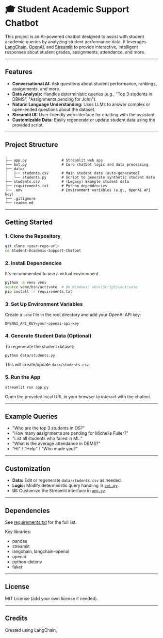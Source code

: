 # 🎓 Student Academic Support Chatbot

This project is an AI-powered chatbot designed to assist with student academic queries by analyzing student performance data. It leverages [LangChain](https://github.com/langchain-ai/langchain), [OpenAI](https://platform.openai.com/), and [Streamlit](https://streamlit.io/) to provide interactive, intelligent responses about student grades, assignments, attendance, and more.

---

## Features

- **Conversational AI:** Ask questions about student performance, rankings, assignments, and more.
- **Data Analysis:** Handles deterministic queries (e.g., "Top 3 students in DBMS", "Assignments pending for John").
- **Natural Language Understanding:** Uses LLMs to answer complex or open-ended questions about the dataset.
- **Streamlit UI:** User-friendly web interface for chatting with the assistant.
- **Customizable Data:** Easily regenerate or update student data using the provided script.

---

## Project Structure

```
.
├── app.py                # Streamlit web app
├── bot.py                # Core chatbot logic and data processing
├── data/
│   ├── students.csv      # Main student data (auto-generated)
│   └── students.py       # Script to generate synthetic student data
├── students.csv          # (Legacy) Example student data
├── requirements.txt      # Python dependencies
├── .env                  # Environment variables (e.g., OpenAI API key)
├── .gitignore
└── readme.md
```

---

## Getting Started

### 1. Clone the Repository

```sh
git clone <your-repo-url>
cd Student-Academic-Support-Chatbot
```

### 2. Install Dependencies

It's recommended to use a virtual environment.

```sh
python -m venv venv
source venv/bin/activate  # On Windows: venv\Scripts\activate
pip install -r requirements.txt
```

### 3. Set Up Environment Variables

Create a `.env` file in the root directory and add your OpenAI API key:

```
OPENAI_API_KEY=your-openai-api-key
```

### 4. Generate Student Data (Optional)

To regenerate the student dataset:

```sh
python data/students.py
```

This will create/update `data/students.csv`.

### 5. Run the App

```sh
streamlit run app.py
```

Open the provided local URL in your browser to interact with the chatbot.

---

## Example Queries

- "Who are the top 3 students in OS?"
- "How many assignments are pending for Michelle Fuller?"
- "List all students who failed in ML."
- "What is the average attendance in DBMS?"
- "Hi" / "Help" / "Who made you?"

---

## Customization

- **Data:** Edit or regenerate `data/students.csv` as needed.
- **Logic:** Modify deterministic query handling in [`bot.py`](bot.py).
- **UI:** Customize the Streamlit interface in [`app.py`](app.py).

---

## Dependencies

See [requirements.txt](requirements.txt) for the full list.

Key libraries:

- pandas
- streamlit
- langchain, langchain-openai
- openai
- python-dotenv
- faker

---

## License

MIT License (add your own license if needed).

---

## Credits

Created using LangChain,
